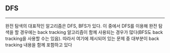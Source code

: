 ## DFS
---

완전 탐색의 대표적인 알고리즘은 DFS, BFS가 있다. 이 중에서 DFS를 이용해 완전 탐색을 할 경우에는 back tracking 알고리즘이 함께 사용되는 경우가 많다(BFS도 back tracking을 사용할 수는 있음). 따라서 여기에 제시되어 있는 문제 중 대부분이 back tracking 내용을 함께 포함하고 있다
